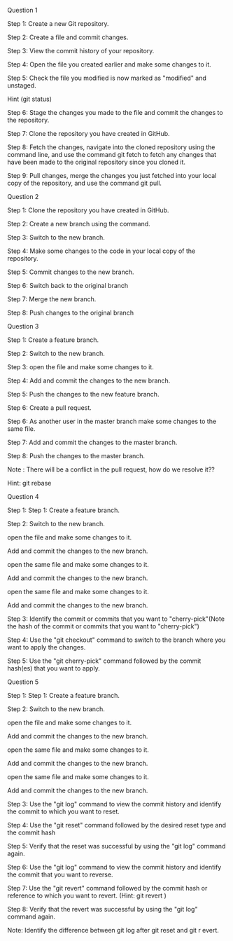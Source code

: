 Question 1  

Step 1: Create a new Git repository. 

Step 2: Create a file and commit changes. 

Step 3: View the commit history of your repository. 

Step 4: Open the file you created earlier and make some changes to it.  

Step 5: Check the file you modified is now marked as "modified" and unstaged.  

Hint (git status) 

Step 6: Stage the changes you made to the file and commit the changes to the repository. 

Step 7: Clone the repository you have created in GitHub. 

Step 8: Fetch the changes, navigate into the cloned repository using the command line, and use the command git fetch to fetch any changes that have been made to the original repository since you cloned it. 

Step 9: Pull changes, merge the changes you just fetched into your local copy of the repository, and use the command git pull. 

 

Question 2 

Step 1: Clone the repository you have created in GitHub. 

Step 2: Create a new branch using the command. 

Step 3: Switch to the new branch. 

Step 4: Make some changes to the code in your local copy of the repository. 

Step 5: Commit changes to the new branch. 

Step 6: Switch back to the original branch 

Step 7: Merge the new branch. 

Step 8: Push changes to the original branch 

 

 

Question 3 

Step 1: Create a feature branch. 

Step 2: Switch to the new branch. 

Step 3: open the file and make some changes to it. 

Step 4: Add and commit the changes to the new branch. 

Step 5: Push the changes to the new feature branch. 

Step 6: Create a pull request. 

Step 6: As another user in the master branch make some changes to the same file. 

Step 7: Add and commit the changes to the master branch. 

Step 8: Push the changes to the master branch. 

Note : There will be a conflict in the pull request, how do we resolve it?? 

Hint: git rebase 

 

Question 4 

Step 1: Step 1: Create a feature branch. 

 

Step 2: Switch to the new branch. 

open the file and make some changes to it. 

Add and commit the changes to the new branch. 

open the same file and make some changes to it. 

Add and commit the changes to the new branch. 

open the same file and make some changes to it. 

Add and commit the changes to the new branch. 

Step 3: Identify the commit or commits that you want to "cherry-pick"(Note the hash of the commit or commits that you want to "cherry-pick") 

Step 4: Use the "git checkout" command to switch to the branch where you want to apply the changes. 

Step 5: Use the "git cherry-pick" command followed by the commit hash(es) that you want to apply. 

 

Question 5 

Step 1: Step 1: Create a feature branch. 

Step 2: Switch to the new branch. 

open the file and make some changes to it. 

Add and commit the changes to the new branch. 

open the same file and make some changes to it. 

Add and commit the changes to the new branch. 

open the same file and make some changes to it. 

Add and commit the changes to the new branch. 

Step 3: Use the "git log" command to view the commit history and identify the commit to which you want to reset. 

Step 4: Use the "git reset" command followed by the desired reset type and the commit hash 

Step 5: Verify that the reset was successful by using the "git log" command again.  

Step 6: Use the "git log" command to view the commit history and identify the commit that you want to reverse. 

Step 7: Use the "git revert" command followed by the commit hash or reference to which you want to revert. (Hint: git revert <commit hash>) 

Step 8: Verify that the revert was successful by using the "git log" command again. 

Note: Identify the difference between git log after git reset and git r evert. 
